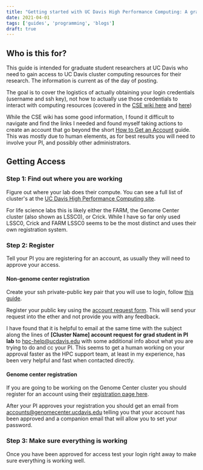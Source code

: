 ```yaml
---
title: "Getting started with UC Davis High Performance Computing: A grad student's perspective"
date: 2021-04-01
tags: ['guides', 'programming', 'blogs']
draft: true
---
```


## Who is this for?

This guide is intended for graduate student researchers at UC Davis who need to gain access to UC Davis cluster computing resources for their research. The information is
current as of the day of posting.

The goal is to cover the logistics of actually obtaining your login credentials
(username and ssh key), not how to actually use those credentials to interact
with computing resources (covered in the [CSE wiki here](https://wiki.cse.ucdavis.edu/support/general/security/ssh) and [here](hhttps://wiki.cse.ucdavis.edu/farm_guide?s[]=create&s[]=account))

While the CSE wiki has some good information, I found it difficult to
navigate and find the links I needed and found myself taking actions to create
an account that go beyond the short 
[How to Get an Account](https://wiki.cse.ucdavis.edu/support/faq/how_to_get_an_account?s[]=create&s[]=account) guide. This was mostly due to human elements, as for best
results you will need to involve your PI, and possibly other administrators.

## Getting Access

### Step 1: Find out where you are working

Figure out where your lab does their compute. You can see a full list of
cluster's at the 
[UC Davis High Performance Computing site](https://www.hpc.ucdavis.edu/clusters).

For life science labs this is likely either the FARM, the Genome Center cluster
(also shown as LSSC0), or Crick. While I have so far only used LSSC0, Crick and FARM LSSC0 seems to be the most distinct and uses their own registration system.

### Step 2: Register

Tell your PI you are registering for an account, as usually they will need
to approve your access.


#### Non-genome center registration

Create your ssh private-public key pair that you will use to login, follow
[this guide](https://wiki.cse.ucdavis.edu/support/general/security/ssh). 

Register your public key using the [account request form](https://wiki.cse.ucdavis.edu/cgi-bin/index2.pl). This will send your request into the ether and not provide
you with any feedback. 

I have found that it is helpful to email at the same time with the
subject along the lines of 
**[Cluster Name] account request for grad student in PI lab** to 
hpc-help@ucdavis.edu with some additional info about what you are trying to do
and cc your PI. This seems to get a human working on your approval faster as
the HPC support team, at least in my experience, has been very helpful and fast
when contacted directly.

#### Genome center registration

If you are going to be working on the Genome Center cluster you should
register for an account using their [registration page here](https://computing.genomecenter.ucdavis.edu/registration/register/).

After your PI approves your registration you should get an email from 
accounts@genomecenter.ucdavis.edu telling you that your account has been
approved and a companion email that will allow you to set your password. 

### Step 3: Make sure everything is working

Once you have been approved for access test your login right away to make sure
everything is working well. 












